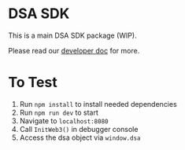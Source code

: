 # DSA SDK

This is a main DSA SDK package (WIP).

Please read our [developer doc](https://github.com/InstaDApp/dsa-developers) for more.

# To Test

1. Run `npm install` to install needed dependencies
2. Run `npm run dev` to start 
3. Navigate to `localhost:8080`
4. Call `InitWeb3()` in debugger console
5. Access the dsa object via `window.dsa`